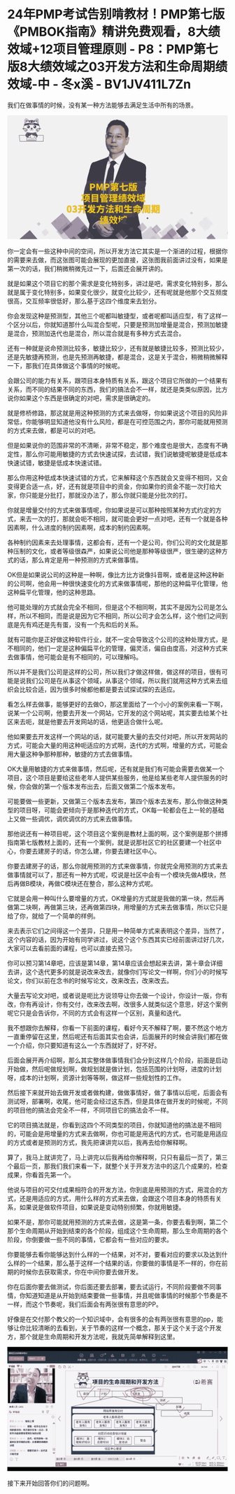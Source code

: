 # 24年PMP考试告别啃教材！PMP第七版《PMBOK指南》精讲免费观看，8大绩效域+12项目管理原则 - P8：PMP第七版8大绩效域之03开发方法和生命周期绩效域-中 - 冬x溪 - BV1JV411L7Zn

我们在做事情的时候，没有某一种方法能够去满足生活中所有的场景。

![](img/89a561c9c4bf53fbb01f326534e3893b_1.png)

你一定会有一些这种中间的空间，所以开发方法它其实是一个渐进的过程，根据你的需要来去做，而这张图可能会展现的更加直接，这张图我前面讲过没有，如果是第一次的话，我们稍微稍微先过一下，后面还会展开讲的。

就是如果这个项目它的那个需求是变化特别多，讲过是吧，需求变化特别多，那么就是属于变化特别多，如果变化很少，就变化比较少，还有呢就是他那个交互频度很高，交互频率很低好，那么基于这四个维度来去划分。

你会发现这种是预测型，其他三个呢都叫敏捷型，或者呢都叫适应型，有了这样一个区分以后，你就知道那什么叫混合型呢，只要是预测加增量是混合，预测加敏捷是混合，预测加迭代也是混合，所以混合就是有多种方式去混合。

还有一种就是说命预测比较多，敏捷比较少，还有就是敏捷比较多，预测比较少，还是先敏捷再预测，也是先预测再敏捷，都是混合，这是关于混合，稍微稍微解释一下，那我们在具体做这个事情的时候呢。

会跟公司的能力有关系，跟项目本身特质有关系，跟这个项目它所做的一个结果有关系，而不同的结果不同的东西，我们的搞法会不一样，就还是类类似原因，比方说你如果这个东西是很确定的对吧，需求是很确定的。

就是修桥修路，那这就是用这种预测的方式来去做呀，你如果说这个项目的风险非常低，你能够明显知道他没有什么风险，都是在可控范围之内，那你可能就用预测的方式来去做，都是可以的对吧。

但是如果说你的范围非常的不清晰，非常不稳定，那个难度也是很大，态度有不确定性，那么你可能用敏捷的方式去快速试探，去试错，我们说敏捷呢敏捷是低成本快速试错，敏捷是低成本快速试错。

那么你用这种低成本快速试错的方式，它来解释这个东西就会又变得不相同，又会变得更合适一点，好，还有就是项目中的资金，你如果你的资金不能一次打给大家，你只能是分批打，那就没办法了，那么你就只能是分批次的打。

你就是增量交付的方式来做事情呢，你如果说是可以那种按照某种方式约定的方式，来去一次的打，那就会呃不相同，就可能会更好一点对吧，还有一个就是各种因素啊，什么进度的制约因素啊，成本的制约因素啊。

各种制约因素来去处理事情，这都会有，还有一个是公司，你们公司的文化就是那种压制的文化，或者等级很森严，如果说公司他是那种等级很严，很生硬的这种方式的话，那么肯定是用一种预测的方式来做事情。

OK但是如果说公司的这种是一种啊，像比方比方说像抖音啊，或者是这种这种新的公司啊，他会用一种很快速变化的方式来做事情呢，那他的这种扁平化管理，他这种扁平化管理，他的这种思路。

他可能处理的方式就会完全不相同，但是这个不相同啊，其实不是因为公司是怎么样，所以不相同，而是说是因为它不相同，所以公司才会怎么样，这个他们之间到底是先有鸡还是先有蛋，没有一个先和后的关系。

就有可能你是正好做这种软件行业，就不一定会导致这个公司的这种处理方式，是不相同的，他们一定是这种偏扁平化的管理，偏灵活，偏自由度高，对这种方式来去做事情，他可能会是有不相同的，可以理解吗。

所以并不是我们公司是这样的公司，所以我们才做这样做，做这样的项目，很有可能是说我们公司是在从事这个领域，从事这个领域，所以我们就用这种方式来去组织会比较合适，因为很多时候都他都是要去试探试探的去适应。

看怎么样去做事，能够更好的去做O，那这里面给了一个小小的案例来看一下啊，说某一个公司啊，他要去开发一个网站，它开发的这个网站呢，其实要去给某个社区来去呃，就是他要去开发网站的话，他更适合做什么呢。

他如果要去开发这样一个网站的话，就可能要大量的去交付对吧，所以开发网站的方式，可能会大量的用这种呃适应的方式啊，迭代的方式啊，增量的方式，可能会用大量这种争那种那种，敏捷的方式去做事情。

OK大量用敏捷的方式来做事情，然后呢，还有就是我们有可能会需要去做某一个项目，这个项目是要给这些老年人提供某些服务，他是给某些老年人提供服务的时候，你会做的第一个版本发布出去，后面又做第二个版本发布。

可能要做一些更新，又做第三个版本去发布，第四个版本去发布，那么你做这种类型的项目呀，可能会更倾向于是那种迭代的方式，OK每一轮都会在上一轮的基础上又做一些调优，调优调优的方式来去做事情。

那他说还有一种项目呢，这个项目这个案例是教材上面的啊，这个案例是那个拼搏指南第七版教材上面的，还有一个案例，就是说那社区它的社区要建一个社区中心，你要去建房子的话，你怎么建，你要去建社区中心。

你要去建房子的话，那么你就用预测的方式来做事情，你就完全用预测的方式来去做事情就可以了，那还有一种方式呢，哎说是社区中会有一个模块先做A模块，然后再做B模块，再做C模块还在整合，那么这种方式呢。

它就是会用一种叫什么要增量的方式，OK增量的方式就是我做的第一块，然后再做第二块啊，再做第三块，还再做第四块，用增量的方式来去做事情，所以它只是给了你，就给了一个简单的样例。

来去表示它们之间得这一个差异，只是用一种简单方式来表明这个差异，当然了，这个内容的话，因为开始有同学讲过，说这个这个东西其实已经前面讲过好几次，大家可以去看前面的课程，也可以直接去预习。

你可以预习第14章吧，应该是第14章，第14章应该会想起来去讲，第十章会详细去讲，这个迭代更多的就是说改来改去，就像你们写论文一样啊，你们小的时候写论文，你们以前在念书的时候写论文，改来改去，改来改去。

大量去写论文对吧，或者说是呃比方说领导让你去做一个设计，你设计一版，你有改，你有再设计，你有交付，改来改去啊，改很多人就类似这个意思，好这个案例呢它只是会告诉你，不同的方式会有这样一个区别，真量和迭代。

我不想跟你去解释，你看一下前面的课程，看好今天不解释了啊，要不然这个地方一直重停留在这里，然后呢还有后面其实也会讲，后面展开的时候会讲我们都在做一个介绍，你只要知道有这么一个东西就好了，好不好。

后面会展开再介绍啊，那么其实整体做事情我们会分到这样几个阶段，前面是启动开始做，然后呢做规划啊，做规划就是做计划，包括范围的计划呀，进度的计划呀，成本的计划啊，资源计划等等啊，做这样一些规划性的工作。

然后接下来就开始去做开发或者做构建，做做事情好，做了事情以后呢，后面会有测试呀，部署啊，收尾，他可能会经过这东西，但是具体在做开发的时候呢，不同的项目他的搞法会完全不一样，不同项目它的搞法会不一样。

它的项目搞法就是，你看到这四个不同类型的项目，你就知道他的搞法是不相同的，可能会是用增量的方式来去做啊，你也可能是用迭代的方式，也可能是用适应的方式或者是预测的方式，我先把课讲完以后，我再去给你解释啊。

算了，我马上就讲完了，马上讲完以后我再给你解释啊，只只有最后一页了，第三个最后一页，那我们我们来看一下，就整个关于开发方法中的这几个成果的，检查成果，你看首先第一个。

他说与项目的可交付成果相符合的开发方法，你到底是用预测的方式，用混合的方式，还是用适应的方式，用什么样的方式来去做，会跟这个项目本身的特质有关系，如果说是做软件项目，如果说是变动特别频繁，你就用敏捷。

如果不是，那你可能就用预测的方式来去做，这是第一条，你要去看到啊，第二个那个生命周期从开始到结束的各个阶段，组成这个生命周期，那么生命周期的各个阶段，你倒要做一些不同的事情，它都会有一些对应的要求。

你要能够去看你能够达到什么样的一个结果，对不对，要看对应的要求以及达到什么样的一个结果，那么基于这样一个结果的话，你要做的事情是不一样的，你在前期的时候你去获取需求，你在中间你要去做开发。

你在后面你要去做测试，你后面还要去部署，要去试运行，不同阶段要做不同事情，你知道知道是从开始到结束要做一些事情，并且呢做事情的时候那个节奏是不一样，而这个节奏呢，我们后面会有两张很有意思的PP。

好像是在交付那个教父的一个知识域中，会有很多的会有两张很有意思的pp，能够让你比较清晰的去看到，关于节奏的这样一个概念，那关于这个关于这个开发方，那个就是生命周期和开发方法呢，我就先简单解释到这里。



![](img/89a561c9c4bf53fbb01f326534e3893b_3.png)

接下来开始回答你们的问题啊。